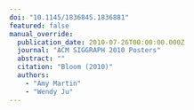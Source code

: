 ```yaml
---
doi: "10.1145/1836845.1836881"
featured: false
manual_override:
  publication_date: 2010-07-26T00:00:00.000Z
  journal: "ACM SIGGRAPH 2010 Posters"
  abstract: ""
  citation: "Bloom (2010)"
  authors:
    - "Amy Martin"
    - "Wendy Ju"
---
```


<!-- You can add additional content about this publication here if needed -->
